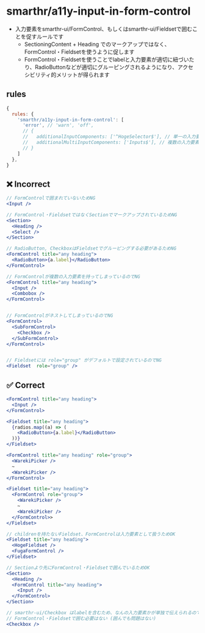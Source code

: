 # smarthr/a11y-input-in-form-control

- 入力要素をsmarthr-ui/FormControl、もしくはsmarthr-ui/Fieldsetで囲むことを促すルールです
  - SectioningContent + Heading でのマークアップではなく、FormControl・Fieldsetを使うように促します
  - FormControl・Fieldsetを使うことでlabelと入力要素が適切に紐づいたり、RadioButtonなどが適切にグルーピングされるようになり、アクセシビリティ的メリットが得られます

## rules

```js
{
  rules: {
    'smarthr/a11y-input-in-form-control': [
      'error', // 'warn', 'off',
      // {
      //   additionalInputComponents: ['^HogeSelector$'], // 単一の入力要素として扱いたいコンポーネント名を正規表現で入力する
      //   additionalMultiInputComponents: ['Inputs$'], // 複数の入力要素として扱いたいコンポーネント名を正規表現で入力する
      // }
    ]
  },
}
```

## ❌ Incorrect

```jsx
// FormControlで囲まれていないためNG
<Input />

// FormControl・FieldsetではなくSectionでマークアップされているためNG
<Section>
  <Heading />
  <Select />
</Section>

// RadioButton, CheckboxはFieldsetでグルーピングする必要があるためNG
<FormControl title="any heading">
  <RadioButton>{a.label}</RadioButton>
</FormControl>

// FormControlが複数の入力要素を持ってしまっているのでNG
<FormControl title="any heading">
  <Input />
  <Combobox />
</FormControl>


// FormControlがネストしてしまっているのでNG
<FormControl>
  <SubFormControl>
    <Checkbox />
  </SubFormControl>
</FormControl>


// Fieldsetには role="group" がデフォルトで設定されているのでNG
<Fieldset  role="group" />
```

## ✅ Correct

```jsx
<FormControl title="any heading">
  <Input />
</FormControl>

<Fieldset title="any heading">
  {radios.map((a) => (
    <RadioButton>{a.label}</RadioButton>
  ))}
</Fieldset>

<FormControl title="any heading" role="group">
  <WarekiPicker />
  ~
  <WarekiPicker />
</FormControl>

<Fieldset title="any heading">
  <FormControl role="group">
    <WarekiPicker />
    ~
    <WarekiPicker />
  </FormControl>>
</Fieldset>

// childrenを持たないFieldset、FormControlは入力要素として扱うためOK
<Fieldset title="any heading">
  <HogeFieldset />
  <FugaFormControl />
</Fieldset>

// Sectionより先にFormControl・Fieldsetで囲んでいるためOK
<Section>
  <Heading />
  <FormControl title="any heading">
    <Input />
  </FormControl>
</Section>

// smarthr-ui/Checkbox はlabelを含むため、なんの入力要素かが単独で伝えられるので
// FormControl・Fieldsetで囲む必要はない (囲んでも問題はない)
<Checkbox />
```
